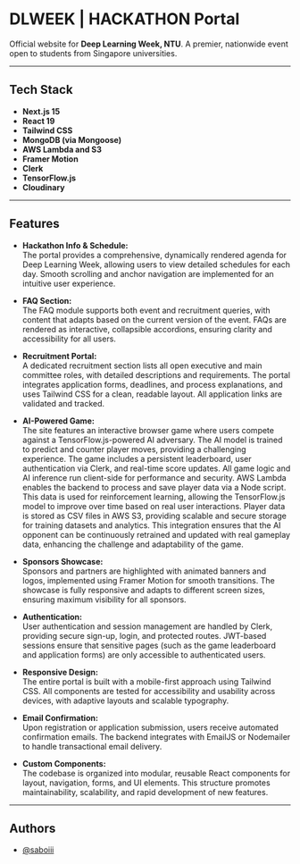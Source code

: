 # DLWEEK | HACKATHON Portal

Official website for **Deep Learning Week, NTU**. A premier, nationwide event open to students from Singapore universities.

---

## Tech Stack

- **Next.js 15**
- **React 19**
- **Tailwind CSS**
- **MongoDB (via Mongoose)**
- **AWS Lambda and S3**
- **Framer Motion**
- **Clerk**
- **TensorFlow.js**
- **Cloudinary**

---

## Features

- **Hackathon Info & Schedule:**  
  The portal provides a comprehensive, dynamically rendered agenda for Deep Learning Week, allowing users to view detailed schedules for each day. Smooth scrolling and anchor navigation are implemented for an intuitive user experience.

- **FAQ Section:**  
  The FAQ module supports both event and recruitment queries, with content that adapts based on the current version of the event. FAQs are rendered as interactive, collapsible accordions, ensuring clarity and accessibility for all users.

- **Recruitment Portal:**  
  A dedicated recruitment section lists all open executive and main committee roles, with detailed descriptions and requirements. The portal integrates application forms, deadlines, and process explanations, and uses Tailwind CSS for a clean, readable layout. All application links are validated and tracked.

- **AI-Powered Game:**  
  The site features an interactive browser game where users compete against a TensorFlow.js-powered AI adversary. The AI model is trained to predict and counter player moves, providing a challenging experience. The game includes a persistent leaderboard, user authentication via Clerk, and real-time score updates. All game logic and AI inference run client-side for performance and security. AWS Lambda enables the backend to process and save player data via a Node script. This data is used for reinforcement learning, allowing the TensorFlow.js model to improve over time based on real user interactions. Player data is stored as CSV files in AWS S3, providing scalable and secure storage for training datasets and analytics. This integration ensures that the AI opponent can be continuously retrained and updated with real gameplay data, enhancing the challenge and adaptability of the game.

- **Sponsors Showcase:**  
  Sponsors and partners are highlighted with animated banners and logos, implemented using Framer Motion for smooth transitions. The showcase is fully responsive and adapts to different screen sizes, ensuring maximum visibility for all sponsors.

- **Authentication:**  
  User authentication and session management are handled by Clerk, providing secure sign-up, login, and protected routes. JWT-based sessions ensure that sensitive pages (such as the game leaderboard and application forms) are only accessible to authenticated users.

- **Responsive Design:**  
  The entire portal is built with a mobile-first approach using Tailwind CSS. All components are tested for accessibility and usability across devices, with adaptive layouts and scalable typography.

- **Email Confirmation:**  
  Upon registration or application submission, users receive automated confirmation emails. The backend integrates with EmailJS or Nodemailer to handle transactional email delivery.

- **Custom Components:**  
  The codebase is organized into modular, reusable React components for layout, navigation, forms, and UI elements. This structure promotes maintainability, scalability, and rapid development of new features.

---

## Authors

- [@saboiii](https://www.github.com/saboiii)